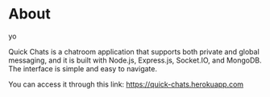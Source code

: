 # About

yo

Quick Chats is a chatroom application that supports both private and global messaging, and it is built with Node.js, Express.js, Socket.IO, and MongoDB. The interface is simple and easy to navigate.

You can access it through this link: https://quick-chats.herokuapp.com

